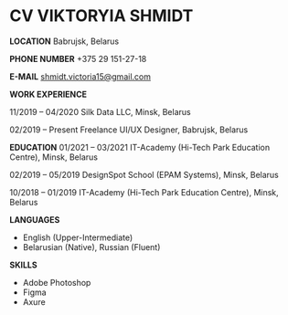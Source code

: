 # CV VIKTORYIA SHMIDT 

**LOCATION**
Babrujsk, Belarus

**PHONE NUMBER**
+375 29 151-27-18

**E-MAIL**
shmidt.victoria15@gmail.com

**WORK EXPERIENCE**

11/2019 – 04/2020
Silk Data LLC, Minsk, Belarus

02/2019 – Present
Freelance UI/UX Designer, Babrujsk, Belarus

**EDUCATION**
01/2021 – 03/2021
IT-Academy (Hi-Tech Park Education Centre), Minsk, Belarus

02/2019 – 05/2019
DesignSpot School (EPAM Systems), Minsk, Belarus

10/2018 – 01/2019
IT-Academy (Hi-Tech Park Education Centre), Minsk, Belarus

**LANGUAGES**
* English (Upper-Intermediate)
* Belarusian (Native), Russian (Fluent)

**SKILLS**
* Adobe Photoshop
* Figma
* Axure

